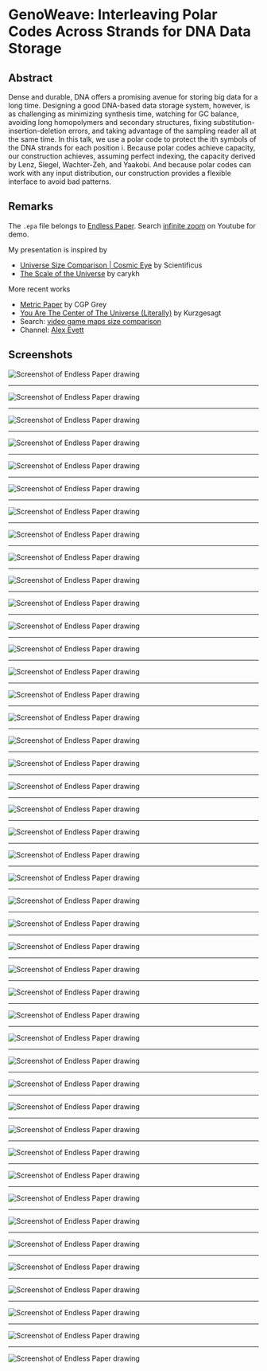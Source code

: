 # GenoWeave: Interleaving Polar Codes Across Strands for DNA Data Storage

## Abstract

Dense and durable, DNA offers a promising avenue for storing big data
for a long time. Designing a good DNA-based data storage system,
however, is as challenging as minimizing synthesis time, watching for GC
balance, avoiding long homopolymers and secondary structures, fixing
substitution-insertion-deletion errors, and taking advantage of the
sampling reader all at the same time. In this talk, we use a polar code
to protect the ith symbols of the DNA strands for each position i.
Because polar codes achieve capacity, our construction achieves,
assuming perfect indexing, the capacity derived by Lenz, Siegel,
Wachter-Zeh, and Yaakobi. And because polar codes can work with any
input distribution, our construction provides a flexible interface to
avoid bad patterns.

## Remarks

The `.epa` file belongs to [Endless Paper](https://endlesspaper.app).
Search [infinite zoom](https://www.youtube.com/results?search_query=infinite+zoom)
on Youtube for demo.

My presentation is inspired by
* [Universe Size Comparison | Cosmic Eye](https://www.youtube.com/watch?v=8Are9dDbW24) by Scientificus
* [The Scale of the Universe](https://www.youtube.com/watch?v=uaGEjrADGPA) by carykh

More recent works
* [Metric Paper](https://www.youtube.com/watch?v=pUF5esTscZI) by CGP Grey
* [You Are The Center of The Universe (Literally)](https://www.youtube.com/watch?v=Z_1Q0XB4X0Y) by Kurzgesagt
* Search: [video game maps size comparison](https://www.youtube.com/results?search_query=video+game+maps+size+comparison)
* Channel: [Alex Evett](https://www.youtube.com/@AlexEvett55/videos)

## Screenshots

![Screenshot of Endless Paper drawing](png/gw-1.png)

---

![Screenshot of Endless Paper drawing](png/gw-2.png)

---

![Screenshot of Endless Paper drawing](png/gw-3a.png)

---

![Screenshot of Endless Paper drawing](png/gw-3b.png)

---

![Screenshot of Endless Paper drawing](png/gw-3c.png)

---

![Screenshot of Endless Paper drawing](png/gw-3d.png)

---

![Screenshot of Endless Paper drawing](png/gw-3e.png)

---

![Screenshot of Endless Paper drawing](png/gw-3f.png)

---

![Screenshot of Endless Paper drawing](png/gw-3g.png)

---

![Screenshot of Endless Paper drawing](png/gw-3h.png)

---

![Screenshot of Endless Paper drawing](png/gw-3i.png)

---

![Screenshot of Endless Paper drawing](png/gw-4a.png)

---

![Screenshot of Endless Paper drawing](png/gw-4b.png)

---

![Screenshot of Endless Paper drawing](png/gw-5a.png)

---

![Screenshot of Endless Paper drawing](png/gw-5b.png)

---

![Screenshot of Endless Paper drawing](png/gw-5c.png)

---

![Screenshot of Endless Paper drawing](png/gw-5d1.png)

---

![Screenshot of Endless Paper drawing](png/gw-5d2.png)

---

![Screenshot of Endless Paper drawing](png/gw-5d3.png)

---

![Screenshot of Endless Paper drawing](png/gw-5d4.png)

---

![Screenshot of Endless Paper drawing](png/gw-5e1.png)

---

![Screenshot of Endless Paper drawing](png/gw-5e2.png)

---

![Screenshot of Endless Paper drawing](png/gw-5e3.png)

---

![Screenshot of Endless Paper drawing](png/gw-5e4.png)

---

![Screenshot of Endless Paper drawing](png/gw-6a.png)

---

![Screenshot of Endless Paper drawing](png/gw-6b.png)

---

![Screenshot of Endless Paper drawing](png/gw-6c1.png)

---

![Screenshot of Endless Paper drawing](png/gw-6c2.png)

---

![Screenshot of Endless Paper drawing](png/gw-6c3.png)

---

![Screenshot of Endless Paper drawing](png/gw-6d1.png)

---

![Screenshot of Endless Paper drawing](png/gw-6d2.png)

---

![Screenshot of Endless Paper drawing](png/gw-6d3.png)

---

![Screenshot of Endless Paper drawing](png/gw-6d4.png)

---

![Screenshot of Endless Paper drawing](png/gw-6e1.png)

---

![Screenshot of Endless Paper drawing](png/gw-6e2.png)

---

![Screenshot of Endless Paper drawing](png/gw-6e3.png)

---

![Screenshot of Endless Paper drawing](png/gw-6e4.png)

---

![Screenshot of Endless Paper drawing](png/gw-6e5.png)

---

![Screenshot of Endless Paper drawing](png/gw-7a.png)

---

![Screenshot of Endless Paper drawing](png/gw-7b.png)

---

![Screenshot of Endless Paper drawing](png/gw-7c.png)

---

![Screenshot of Endless Paper drawing](png/gw-7d.png)

---

![Screenshot of Endless Paper drawing](png/gw-7e.png)

---

![Screenshot of Endless Paper drawing](png/gw-7f.png)
